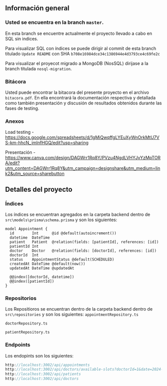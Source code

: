 ## Información general
### Usted se encuentra en la branch `master`. 
En esta branch se encuentre actualmente el proyecto llevado a cabo en SQL sin indices. 

Para visualizar SQL con índices se puede dirigir al commit de esta branch titulado `Update README` con SHA `b708e16984dce34c1386944e4d3793ce4c69fe2c`

Para visualizar el proyecot migrado a MongoDB (NosSQL) dirijase a la branch titulada `nosql-migration`.

### Bitácora
Usted puede encontrar la bitacora del presente proyecto en el archivo `bitacora.pdf`. En ella encontrará la documentación respectiva y detallada como también presentación y discusión de resultados obtenidos durante las fases de testing.

### Anexos
Load testing - https://docs.google.com/spreadsheets/d/1gMiQwqffgLYEuXyWnOrkMtU7VS-km-hhcN_jmlnfHGQ/edit?usp=sharing

Presentación - https://www.canva.com/design/DAGWrr1Rq8Y/PVzu4NgdLVHYJvYzMpTORA/edit?utm_content=DAGWrr1Rq8Y&utm_campaign=designshare&utm_medium=link2&utm_source=sharebutton

## Detalles del proyecto

### Índices
Los índices se encuentran agregados en la carpeta backend dentro de `src\models\prisma\schema.prisma` y son los siguientes:
```prisma
model Appointment {
  id        Int      @id @default(autoincrement())
  datetime  DateTime
  patient   Patient  @relation(fields: [patientId], references: [id])
  patientId Int
  doctor    Doctor   @relation(fields: [doctorId], references: [id])
  doctorId  Int
  status    AppointmentStatus @default(SCHEDULED)
  createdAt DateTime @default(now())
  updatedAt DateTime @updatedAt

  @@index([doctorId, datetime])
  @@index([patientId])
}
```


### Repositorios
Los Repositioros se encuentran dentro de la carpeta backend dentro de `src\repositories` y son los siguientes:
`appointmentRepository.ts`

`doctorRepository.ts`

`patientRepository.ts`

### Endpoints
Los endopints son los siguientes:
```typescript
http://localhost:3002/api/appointments
http://localhost:3002/api/doctors/available-slots?doctorId=1&date=2024-10-28
http://localhost:3002/api/patients
http://localhost:3002/api/doctors
```
